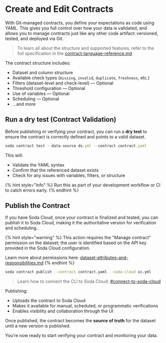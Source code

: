 # Create and Edit Contracts

With Git-managed contracts, you define your expectations as code using YAML. This gives you full control over how your data is validated, and allows you to manage contracts just like any other code artifact: versioned, tested, and deployed via Git.

> To learn all about the structure and supported features, refer to the full specification in the [contract-language-reference.md](../../reference/contract-language-reference.md "mention")

The contract structure includes:

* Dataset and column structure&#x20;
* Available check types (`missing`, `invalid`, `duplicate`, `freshness`, etc.)
* Filters (dataset-level and check-level) — Optional
* Threshold configuration — Optional
* Use of variables — Optional
* Scheduling — Optional
* ...and more

## Run a dry test (Contract Validation)

Before publishing or verifying your contract, you can run a **dry test** to ensure the contract is correctly defined and points to a valid dataset.

```javascript
soda contract test --data-source ds.yml --contract contract.yaml
```

This will:

* Validate the YAML syntax
* Confirm that the referenced dataset exists
* Check for any issues with variables, filters, or structure

{% hint style="info" %}
Run this as part of your development workflow or CI to catch errors early.
{% endhint %}

## Publish the Contract

If you have Soda Cloud, once your contract is finalized and tested, you can publish it to Soda Cloud, making it the authoritative version for verification and scheduling.

{% hint style="warning" %}
This action requires the "Manage contract" permission on the dataset; the user is identified based on the API key provided in the Soda Cloud configuration.

Learn more about permissions here: [dataset-attributes-and-responsibilities.md](../../dataset-attributes-and-responsibilities.md "mention")
{% endhint %}

```sh
soda contract publish --contract contract.yaml --soda-cloud sc.yml
```

> Learn how to connect the CLI to Soda Cloud: [#connect-to-soda-cloud](../../reference/cli-reference.md#connect-to-soda-cloud "mention")

Publishing:

* Uploads the contract to Soda Cloud
* Makes it available for manual, scheduled, or programmatic verifications
* Enables visibility and collaboration through the UI

Once published, the contract becomes the **source of truth** for the dataset until a new version is published.



You’re now ready to start verifying your contract and monitoring your data.
